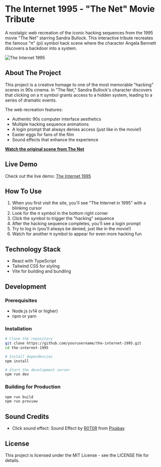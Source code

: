 # The Internet 1995 - "The Net" Movie Tribute

A nostalgic web recreation of the iconic hacking sequences from the 1995 movie "The Net" starring Sandra Bullock. This interactive tribute recreates the famous "π" (pi) symbol hack scene where the character Angela Bennett discovers a backdoor into a system.

![The Internet 1995](https://i.imgur.com/JGzGeQh.png)

## About The Project

This project is a creative homage to one of the most memorable "hacking" scenes in 90s cinema. In "The Net," Sandra Bullock's character discovers that clicking on a π symbol grants access to a hidden system, leading to a series of dramatic events.

The web recreation features:
- Authentic 90s computer interface aesthetics
- Multiple hacking sequence animations
- A login prompt that always denies access (just like in the movie!)
- Easter eggs for fans of the film
- Sound effects that enhance the experience

**[Watch the original scene from The Net](https://youtu.be/hoWEYBSlctc?si=MzoMlwhiFOYwNx7w)**

## Live Demo

Check out the live demo: [The Internet 1995](https://glittering-panda-18927f.netlify.app/)

## How To Use

1. When you first visit the site, you'll see "The Internet in 1995" with a blinking cursor
2. Look for the π symbol in the bottom right corner
3. Click the symbol to trigger the "hacking" sequence
4. After the hacking sequence completes, you'll see a login prompt
5. Try to log in (you'll always be denied, just like in the movie!)
6. Watch for another π symbol to appear for even more hacking fun

## Technology Stack

- React with TypeScript
- Tailwind CSS for styling
- Vite for building and bundling

## Development

### Prerequisites

- Node.js (v14 or higher)
- npm or yarn

### Installation

```bash
# Clone the repository
git clone https://github.com/yourusername/the-internet-1995.git
cd the-internet-1995

# Install dependencies
npm install

# Start the development server
npm run dev
```

### Building for Production

```bash
npm run build
npm run preview
```

## Sound Credits

- Click sound effect: Sound Effect by [R0T0R](https://pixabay.com/users/r0t0r-34451638/?utm_source=link-attribution&utm_medium=referral&utm_campaign=music&utm_content=151673) from [Pixabay](https://pixabay.com//?utm_source=link-attribution&utm_medium=referral&utm_campaign=music&utm_content=151673)

## License

This project is licensed under the MIT License - see the LICENSE file for details.